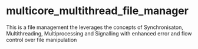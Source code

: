 # multicore_multithread_file_manager
This is a file management the leverages the concepts of Synchronisaton, Multithreading, Multiprocessing and Signalling with enhanced error and flow control over file manipulation
